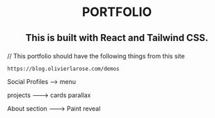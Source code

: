 <h1 align="center">PORTFOLIO </h1>

## <p align="center">This is built with React and Tailwind CSS.</p>


// This portfolio should have the following things from this site 
```
https://blog.olivierlarose.com/demos
```


Social Profiles  -->  menu

projects --->  cards parallax

About section ---> Paint reveal

